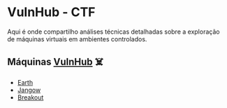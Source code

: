 <link rel="stylesheet" href="/assets/css/custom.css">

# VulnHub - CTF

Aqui é onde compartilho análises técnicas detalhadas sobre a exploração de máquinas virtuais em ambientes controlados.

## Máquinas [VulnHub](https://www.vulnhub.com/) ☠️

- [Earth](./earth.html)
- [Jangow](./jangow.html)
- [Breakout](./breakout.html)
